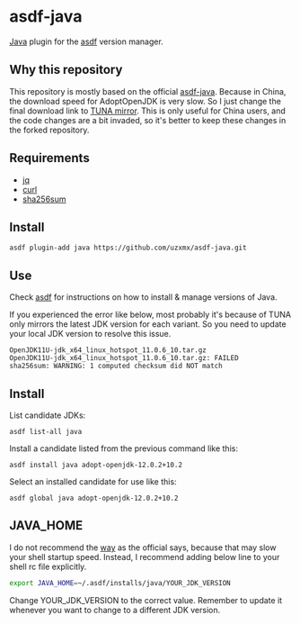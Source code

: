 # asdf-java

[Java](https://www.java.com/en/) plugin for the [asdf](https://github.com/asdf-vm/asdf) version manager.

## Why this repository

This repository is mostly based on the official [asdf-java](https://github.com/halcyon/asdf-java).
Because in China, the download speed for AdoptOpenJDK is very slow. So I just
change the final download link to [TUNA mirror](https://mirrors.tuna.tsinghua.edu.cn/AdoptOpenJDK).
This is only useful for China users, and the code changes are a bit invaded, so
it's better to keep these changes in the forked repository.

## Requirements
- [jq](https://stedolan.github.io/jq/)
- [curl](https://curl.haxx.se/)
- [sha256sum](https://www.gnu.org/software/coreutils/)

## Install

```
asdf plugin-add java https://github.com/uzxmx/asdf-java.git
```

## Use

Check [asdf](https://asdf-vm.github.io/asdf/) for instructions on how to install & manage versions of Java.

If you experienced the error like below, most probably it's because of TUNA only
mirrors the latest JDK version for each variant. So you need to update your local
JDK version to resolve this issue.

```
OpenJDK11U-jdk_x64_linux_hotspot_11.0.6_10.tar.gz
OpenJDK11U-jdk_x64_linux_hotspot_11.0.6_10.tar.gz: FAILED
sha256sum: WARNING: 1 computed checksum did NOT match
```

## Install

List candidate JDKs:

`asdf list-all java`

Install a candidate listed from the previous command like this:

`asdf install java adopt-openjdk-12.0.2+10.2`

Select an installed candidate for use like this:

`asdf global java adopt-openjdk-12.0.2+10.2`

## JAVA_HOME

I do not recommend the [way](https://github.com/halcyon/asdf-java#java_home) as the official says,
because that may slow your shell startup speed. Instead, I recommend adding
below line to your shell rc file explicitly.

```sh
export JAVA_HOME=~/.asdf/installs/java/YOUR_JDK_VERSION
```

Change YOUR_JDK_VERSION to the correct value. Remember to update it whenever
you want to change to a different JDK version.
